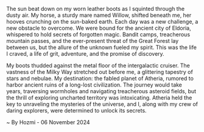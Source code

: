 
The sun beat down on my worn leather boots as I squinted through the dusty air. My horse, a sturdy mare named Willow, shifted beneath me, her hooves crunching on the sun-baked earth. Each day was a new challenge, a new obstacle to overcome. We were bound for the ancient city of Eldoria, whispered to hold secrets of forgotten magic. Bandit camps, treacherous mountain passes, and the ever-present threat of the Great Forest lay between us, but the allure of the unknown fueled my spirit. This was the life I craved, a life of grit, adventure, and the promise of discovery. 

My boots thudded against the metal floor of the intergalactic cruiser. The vastness of the Milky Way stretched out before me, a glittering tapestry of stars and nebulae. My destination: the fabled planet of Atheria, rumored to harbor ancient ruins of a long-lost civilization.  The journey would take years, traversing wormholes and navigating treacherous asteroid fields, but the thrill of exploring uncharted territory was intoxicating.  Atheria held the key to unraveling the mysteries of the universe, and I, along with my crew of daring explorers, were determined to unlock its secrets. 

~ By Hozmi - 06 November 2024
